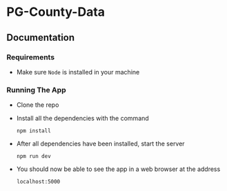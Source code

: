 # PG-County-Data

## Documentation

### Requirements
- Make sure `Node` is installed in your machine

### Running The App
- Clone the repo 

- Install all the dependencies with the command

    ```
    npm install
    ```

- After all dependencies have been installed, start the server

    ```
    npm run dev    
    ```

- You should now be able to see the app in a web browser at the address
    ```
    localhost:5000
    ```
